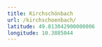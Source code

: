 ```yaml
---
title: Kirchschönbach
url: /kirchschoenbach/
latitude: 49.813042900000006
longitude: 10.3885044
---
```

